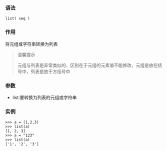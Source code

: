 ### 语法

```
list( seq )
```

### 作用

将元组或字符串转换为列表

> 温馨提示
>
> 元组与列表是非常类似的，区别在于元组的元素值不能修改，元组是放在括号中，列表是放于方括号中

### 参数

* list:要转换为列表的元组或字符串

### 实例

```
>>> a = (1,2,3)
>>> list(a)
[1, 2, 3]
>>> a = "123"
>>> list(a)
['1', '2', '3']
```




